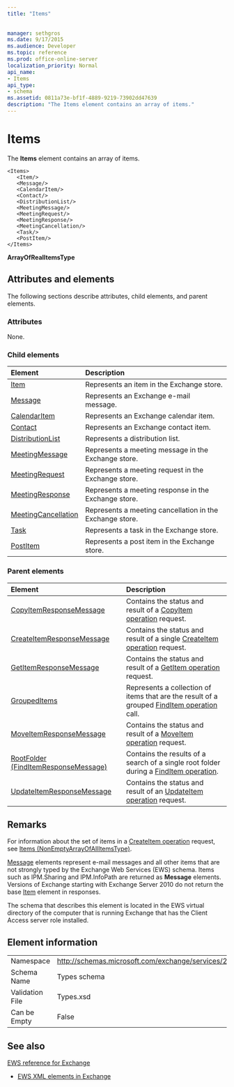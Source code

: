 ```yaml
---
title: "Items"
 
 
manager: sethgros
ms.date: 9/17/2015
ms.audience: Developer
ms.topic: reference
ms.prod: office-online-server
localization_priority: Normal
api_name:
- Items
api_type:
- schema
ms.assetid: 0811a73e-bf1f-4889-9219-73902dd47639
description: "The Items element contains an array of items."
---
```


# Items

The **Items** element contains an array of items. 
  
```
<Items>
   <Item/>
   <Message/>
   <CalendarItem/>
   <Contact/>
   <DistributionList/>
   <MeetingMessage/>
   <MeetingRequest/>
   <MeetingResponse/>
   <MeetingCancellation/>
   <Task/>
   <PostItem/>
</Items>
```

 **ArrayOfRealItemsType**
## Attributes and elements

The following sections describe attributes, child elements, and parent elements.
  
### Attributes

None.
  
### Child elements

|**Element**|**Description**|
|:-----|:-----|
|[Item](item.md) <br/> |Represents an item in the Exchange store.  <br/> |
|[Message](message-ex15websvcsotherref.md) <br/> |Represents an Exchange e-mail message.  <br/> |
|[CalendarItem](calendaritem.md) <br/> |Represents an Exchange calendar item.  <br/> |
|[Contact](contact.md) <br/> |Represents an Exchange contact item.  <br/> |
|[DistributionList](distributionlist.md) <br/> |Represents a distribution list.  <br/> |
|[MeetingMessage](meetingmessage.md) <br/> |Represents a meeting message in the Exchange store.  <br/> |
|[MeetingRequest](meetingrequest.md) <br/> |Represents a meeting request in the Exchange store.  <br/> |
|[MeetingResponse](meetingresponse.md) <br/> |Represents a meeting response in the Exchange store.  <br/> |
|[MeetingCancellation](meetingcancellation.md) <br/> |Represents a meeting cancellation in the Exchange store.  <br/> |
|[Task](task.md) <br/> |Represents a task in the Exchange store.  <br/> |
|[PostItem](postitem.md) <br/> |Represents a post item in the Exchange store.  <br/> |
   
### Parent elements

|**Element**|**Description**|
|:-----|:-----|
|[CopyItemResponseMessage](copyitemresponsemessage.md) <br/> |Contains the status and result of a [CopyItem operation](copyitem-operation.md) request.  <br/> |
|[CreateItemResponseMessage](createitemresponsemessage.md) <br/> |Contains the status and result of a single [CreateItem operation](createitem-operation.md) request.  <br/> |
|[GetItemResponseMessage](getitemresponsemessage.md) <br/> |Contains the status and result of a [GetItem operation](getitem-operation.md) request.  <br/> |
|[GroupedItems](groupeditems.md) <br/> |Represents a collection of items that are the result of a grouped [FindItem operation](finditem-operation.md) call.  <br/> |
|[MoveItemResponseMessage](moveitemresponsemessage.md) <br/> |Contains the status and result of a [MoveItem operation](moveitem-operation.md) request.  <br/> |
|[RootFolder (FindItemResponseMessage)](rootfolder-finditemresponsemessage.md) <br/> |Contains the results of a search of a single root folder during a [FindItem operation](finditem-operation.md).  <br/> |
|[UpdateItemResponseMessage](updateitemresponsemessage.md) <br/> |Contains the status and result of an [UpdateItem operation](updateitem-operation.md) request.  <br/> |
   
## Remarks

For information about the set of items in a [CreateItem operation](createitem-operation.md) request, see [Items (NonEmptyArrayOfAllItemsType)](items-nonemptyarrayofallitemstype.md).
  
[Message](message-ex15websvcsotherref.md) elements represent e-mail messages and all other items that are not strongly typed by the Exchange Web Services (EWS) schema. Items such as IPM.Sharing and IPM.InfoPath are returned as **Message** elements. Versions of Exchange starting with Exchange Server 2010 do not return the base [Item](item.md) element in responses. 
  
The schema that describes this element is located in the EWS virtual directory of the computer that is running Exchange that has the Client Access server role installed.
  
## Element information

|||
|:-----|:-----|
|Namespace  <br/> |http://schemas.microsoft.com/exchange/services/2006/types  <br/> |
|Schema Name  <br/> |Types schema  <br/> |
|Validation File  <br/> |Types.xsd  <br/> |
|Can be Empty  <br/> |False  <br/> |
   
## See also



[EWS reference for Exchange](ews-reference-for-exchange.md)
  
- [EWS XML elements in Exchange](ews-xml-elements-in-exchange.md)

